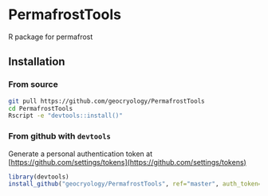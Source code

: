 # PermafrostTools
R package for permafrost

## Installation

### From source
```bash
git pull https://github.com/geocryology/PermafrostTools
cd PermafrostTools
Rscript -e "devtools::install()"
```

### From github with `devtools`

Generate a personal authentication token at [https://github.com/settings/tokens](https://github.com/settings/tokens)
```r
library(devtools)
install_github("geocryology/PermafrostTools", ref="master", auth_token="<COPY YOUR AUTH TOKEN HERE>" )
```
